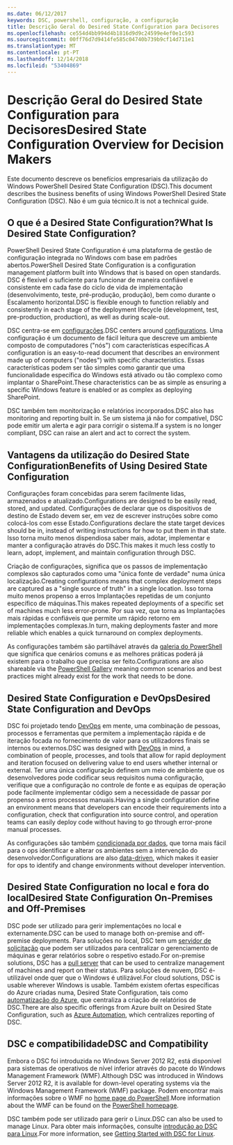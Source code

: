 ```yaml
---
ms.date: 06/12/2017
keywords: DSC, powershell, configuração, a configuração
title: Descrição Geral do Desired State Configuration para Decisores
ms.openlocfilehash: ce554d4bb994d4b1816d9d9c24599e4ef0e1c593
ms.sourcegitcommit: 00ff76d7d9414fe585c04740b739b9cf14d711e1
ms.translationtype: MT
ms.contentlocale: pt-PT
ms.lasthandoff: 12/14/2018
ms.locfileid: "53404869"
---
```

# <a name="desired-state-configuration-overview-for-decision-makers"></a><span data-ttu-id="24029-103">Descrição Geral do Desired State Configuration para Decisores</span><span class="sxs-lookup"><span data-stu-id="24029-103">Desired State Configuration Overview for Decision Makers</span></span>

<span data-ttu-id="24029-104">Este documento descreve os benefícios empresariais da utilização do Windows PowerShell Desired State Configuration (DSC).</span><span class="sxs-lookup"><span data-stu-id="24029-104">This document describes the business benefits of using Windows PowerShell Desired State Configuration (DSC).</span></span> <span data-ttu-id="24029-105">Não é um guia técnico.</span><span class="sxs-lookup"><span data-stu-id="24029-105">It is not a technical guide.</span></span>

## <a name="what-is-desired-state-configuration"></a><span data-ttu-id="24029-106">O que é a Desired State Configuration?</span><span class="sxs-lookup"><span data-stu-id="24029-106">What Is Desired State Configuration?</span></span>

<span data-ttu-id="24029-107">PowerShell Desired State Configuration é uma plataforma de gestão de configuração integrada no Windows com base em padrões abertos.</span><span class="sxs-lookup"><span data-stu-id="24029-107">PowerShell Desired State Configuration is a configuration management platform built into Windows that is based on open standards.</span></span> <span data-ttu-id="24029-108">DSC é flexível o suficiente para funcionar de maneira confiável e consistente em cada fase do ciclo de vida de implementação (desenvolvimento, teste, pré-produção, produção), bem como durante o Escalamento horizontal.</span><span class="sxs-lookup"><span data-stu-id="24029-108">DSC is flexible enough to function reliably and consistently in each stage of the deployment lifecycle (development, test, pre-production, production), as well as during scale-out.</span></span>

<span data-ttu-id="24029-109">DSC centra-se em [configurações](../configurations/configurations.md).</span><span class="sxs-lookup"><span data-stu-id="24029-109">DSC centers around [configurations](../configurations/configurations.md).</span></span>
<span data-ttu-id="24029-110">Uma configuração é um documento de fácil leitura que descreve um ambiente composto de computadores ("nós") com características específicas.</span><span class="sxs-lookup"><span data-stu-id="24029-110">A configuration is an easy-to-read document that describes an environment made up of computers ("nodes") with specific characteristics.</span></span>
<span data-ttu-id="24029-111">Essas características podem ser tão simples como garantir que uma funcionalidade específica do Windows está ativado ou tão complexo como implantar o SharePoint.</span><span class="sxs-lookup"><span data-stu-id="24029-111">These characteristics can be as simple as ensuring a specific Windows feature is enabled or as complex as deploying SharePoint.</span></span>

<span data-ttu-id="24029-112">DSC também tem monitorização e relatórios incorporados.</span><span class="sxs-lookup"><span data-stu-id="24029-112">DSC also has monitoring and reporting built in.</span></span>
<span data-ttu-id="24029-113">Se um sistema já não for compatível, DSC pode emitir um alerta e agir para corrigir o sistema.</span><span class="sxs-lookup"><span data-stu-id="24029-113">If a system is no longer compliant, DSC can raise an alert and act to correct the system.</span></span>

## <a name="benefits-of-using-desired-state-configuration"></a><span data-ttu-id="24029-114">Vantagens da utilização do Desired State Configuration</span><span class="sxs-lookup"><span data-stu-id="24029-114">Benefits of Using Desired State Configuration</span></span>

<span data-ttu-id="24029-115">Configurações foram concebidas para serem facilmente lidas, armazenados e atualizado.</span><span class="sxs-lookup"><span data-stu-id="24029-115">Configurations are designed to be easily read, stored, and updated.</span></span>
<span data-ttu-id="24029-116">Configurações de declarar que os dispositivos de destino de Estado devem ser, em vez de escrever instruções sobre como colocá-los com esse Estado.</span><span class="sxs-lookup"><span data-stu-id="24029-116">Configurations declare the state target devices should be in, instead of writing instructions for how to put them in that state.</span></span>
<span data-ttu-id="24029-117">Isso torna muito menos dispendiosa saber mais, adotar, implementar e manter a configuração através do DSC.</span><span class="sxs-lookup"><span data-stu-id="24029-117">This makes it much less costly to learn, adopt, implement, and maintain configuration through DSC.</span></span>

<span data-ttu-id="24029-118">Criação de configurações, significa que os passos de implementação complexos são capturados como uma "única fonte de verdade" numa única localização.</span><span class="sxs-lookup"><span data-stu-id="24029-118">Creating configurations means that complex deployment steps are captured as a "single source of truth" in a single location.</span></span>
<span data-ttu-id="24029-119">Isso torna muito menos propenso a erros Implantações repetidas de um conjunto específico de máquinas.</span><span class="sxs-lookup"><span data-stu-id="24029-119">This makes repeated deployments of a specific set of machines much less error-prone.</span></span>
<span data-ttu-id="24029-120">Por sua vez, que torna as Implantações mais rápidas e confiáveis que permite um rápido retorno em implementações complexas.</span><span class="sxs-lookup"><span data-stu-id="24029-120">In turn, making deployments faster and more reliable which enables a quick turnaround on complex deployments.</span></span>

<span data-ttu-id="24029-121">As configurações também são partilhável através da [galeria do PowerShell](https://powershellgallery.com) que significa que cenários comuns e as melhores práticas poderá já existem para o trabalho que precisa ser feito.</span><span class="sxs-lookup"><span data-stu-id="24029-121">Configurations are also shareable via the [PowerShell Gallery](https://powershellgallery.com) meaning common scenarios and best practices might already exist for the work that needs to be done.</span></span>


## <a name="desired-state-configuration-and-devops"></a><span data-ttu-id="24029-122">Desired State Configuration e DevOps</span><span class="sxs-lookup"><span data-stu-id="24029-122">Desired State Configuration and DevOps</span></span>

<span data-ttu-id="24029-123">DSC foi projetado tendo [DevOps](http://blogs.technet.com/b/ashleymcglone/archive/2015/11/20/devops-for-n00bs-ie-windows-people.aspx) em mente, uma combinação de pessoas, processos e ferramentas que permitem a implementação rápida e de iteração focada no fornecimento de valor para os utilizadores finais se internos ou externos.</span><span class="sxs-lookup"><span data-stu-id="24029-123">DSC was designed with [DevOps](http://blogs.technet.com/b/ashleymcglone/archive/2015/11/20/devops-for-n00bs-ie-windows-people.aspx) in mind, a combination of people, processes, and tools that allow for rapid deployment and iteration focused on delivering value to end users whether internal or external.</span></span>
<span data-ttu-id="24029-124">Ter uma única configuração definem um meio de ambiente que os desenvolvedores pode codificar seus requisitos numa configuração, verifique que a configuração no controle de fonte e as equipas de operação pode facilmente implementar código sem a necessidade de passar por propenso a erros processos manuais.</span><span class="sxs-lookup"><span data-stu-id="24029-124">Having a single configuration define an environment means that developers can encode their requirements into a configuration, check that configuration into source control, and operation teams can easily deploy code without having to go through error-prone manual processes.</span></span>

<span data-ttu-id="24029-125">As configurações são também [condicionada por dados](../configurations/configData.md), que torna mais fácil para o ops identificar e alterar os ambientes sem a intervenção do desenvolvedor.</span><span class="sxs-lookup"><span data-stu-id="24029-125">Configurations are also [data-driven](../configurations/configData.md), which makes it easier for ops to identify and change environments without developer intervention.</span></span>

## <a name="desired-state-configuration-on-premises-and-off-premises"></a><span data-ttu-id="24029-126">Desired State Configuration no local e fora do local</span><span class="sxs-lookup"><span data-stu-id="24029-126">Desired State Configuration On-Premises and Off-Premises</span></span>
<span data-ttu-id="24029-127">DSC pode ser utilizado para gerir implementações no local e externamente.</span><span class="sxs-lookup"><span data-stu-id="24029-127">DSC can be used to manage both on-premise and off-premise deployments.</span></span>
<span data-ttu-id="24029-128">Para soluções no local, DSC tem um [servidor de solicitação](../pull-server/pullServer.md) que podem ser utilizados para centralizar o gerenciamento de máquinas e gerar relatórios sobre o respetivo estado.</span><span class="sxs-lookup"><span data-stu-id="24029-128">For on-premise solutions, DSC has a [pull server](../pull-server/pullServer.md) that can be used to centralize management of machines and report on their status.</span></span>
<span data-ttu-id="24029-129">Para soluções de nuvem, DSC é-utilizável onde quer que o Windows é utilizável.</span><span class="sxs-lookup"><span data-stu-id="24029-129">For cloud solutions, DSC is usable wherever Windows is usable.</span></span>
<span data-ttu-id="24029-130">Também existem ofertas específicas do Azure criadas numa, Desired State Configuration, tais como [automatização do Azure](https://azure.microsoft.com/en-us/documentation/services/automation/), que centraliza a criação de relatórios de DSC.</span><span class="sxs-lookup"><span data-stu-id="24029-130">There are also specific offerings from Azure built on Desired State Configuration, such as [Azure Automation](https://azure.microsoft.com/en-us/documentation/services/automation/), which centralizes reporting of DSC.</span></span>

## <a name="dsc-and-compatibility"></a><span data-ttu-id="24029-131">DSC e compatibilidade</span><span class="sxs-lookup"><span data-stu-id="24029-131">DSC and Compatibility</span></span>

<span data-ttu-id="24029-132">Embora o DSC foi introduzida no Windows Server 2012 R2, está disponível para sistemas de operativos de nível inferior através do pacote do Windows Management Framework (WMF).</span><span class="sxs-lookup"><span data-stu-id="24029-132">Although DSC was introduced in Windows Server 2012 R2, it is available for down-level operating systems via the Windows Management Framework (WMF) package.</span></span>
<span data-ttu-id="24029-133">Podem encontrar mais informações sobre o WMF no [home page do PowerShell](/powershell/).</span><span class="sxs-lookup"><span data-stu-id="24029-133">More information about the WMF can be found on the [PowerShell homepage](/powershell/).</span></span>

<span data-ttu-id="24029-134">DSC também pode ser utilizado para gerir o Linux.</span><span class="sxs-lookup"><span data-stu-id="24029-134">DSC can also be used to manage Linux.</span></span> <span data-ttu-id="24029-135">Para obter mais informações, consulte [introdução ao DSC para Linux](../getting-started/lnxGettingStarted.md).</span><span class="sxs-lookup"><span data-stu-id="24029-135">For more information, see [Getting Started with DSC for Linux](../getting-started/lnxGettingStarted.md).</span></span>
